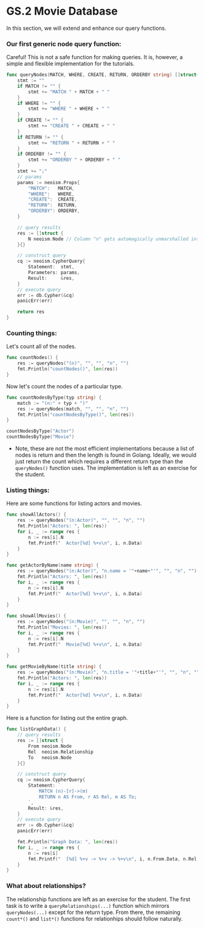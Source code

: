 GS.2 Movie Database
===================

In this section, we will extend and enhance our query functions.

### Our first generic node query function:

Careful! This is not a safe function for making queries.
It is, however, a simple and flexible implementation for the tutorials.

``` Go
func queryNodes(MATCH, WHERE, CREATE, RETURN, ORDERBY string) []struct{ N neoism.Node } {
	stmt := ""
	if MATCH != "" {
		stmt += "MATCH " + MATCH + " "
	}
	if WHERE != "" {
		stmt += "WHERE " + WHERE + " "
	}
	if CREATE != "" {
		stmt += "CREATE " + CREATE + " "
	}
	if RETURN != "" {
		stmt += "RETURN " + RETURN + " "
	}
	if ORDERBY != "" {
		stmt += "ORDERBY " + ORDERBY + " "
	}
	stmt += ";"
	// params
	params := neoism.Props{
		"MATCH":   MATCH,
		"WHERE":   WHERE,
		"CREATE":  CREATE,
		"RETURN":  RETURN,
		"ORDERBY": ORDERBY,
	}

	// query results
	res := []struct {
		N neoism.Node // Column "n" gets automagically unmarshalled into field N
	}{}

	// construct query
	cq := neoism.CypherQuery{
		Statement:  stmt,
		Parameters: params,
		Result:     &res,
	}
	// execute query
	err := db.Cypher(&cq)
	panicErr(err)

	return res
}
```

### Counting things:

Let's count all of the nodes.

``` Go
func countNodes() {
	res := queryNodes("(n)", "", "", "n", "")
	fmt.Println("countNodes()", len(res))
}
```

Now let's count the nodes of a particular type.
``` Go
func countNodesByType(typ string) {
	match := "(n:" + typ + ")"
	res := queryNodes(match, "", "", "n", "")
	fmt.Println("countNodesByType()", len(res))
}

countNodesByType("Actor")
countNodesByType("Movie")
```

* Note, these are not the most efficient implementations because
a list of nodes is return and then the length is found in Golang.
Ideally, we would just return the count which requires
a different return type than the `queryNodes()` function uses.
The implementation is left as an exercise for the student.


### Listing things:

Here are some functions for listing actors and movies.

``` Go
func showAllActors() {
	res := queryNodes("(n:Actor)", "", "", "n", "")
	fmt.Println("Actors: ", len(res))
	for i, _ := range res {
		n := res[i].N
		fmt.Printf("  Actor[%d] %+v\n", i, n.Data)
	}
}

func getActorByName(name string) {
	res := queryNodes("(n:Actor)", "n.name = '"+name+"'", "", "n", "")
	fmt.Println("Actors: ", len(res))
	for i, _ := range res {
		n := res[i].N
		fmt.Printf("  Actor[%d] %+v\n", i, n.Data)
	}
}

func showAllMovies() {
	res := queryNodes("(n:Movie)", "", "", "n", "")
	fmt.Println("Movies: ", len(res))
	for i, _ := range res {
		n := res[i].N
		fmt.Printf("  Movie[%d] %+v\n", i, n.Data)
	}
}

func getMovieByName(title string) {
	res := queryNodes("(n:Movie)", "n.title = '"+title+"'", "", "n", "")
	fmt.Println("Actors: ", len(res))
	for i, _ := range res {
		n := res[i].N
		fmt.Printf("  Actor[%d] %+v\n", i, n.Data)
	}
}
```

Here is a function for listing out the entire graph.

``` Go
func listGraphData() {
	// query results
	res := []struct {
		From neoism.Node
		Rel  neoism.Relationship
		To   neoism.Node
	}{}

	// construct query
	cq := neoism.CypherQuery{
		Statement: `
			MATCH (n)-[r]->(m)
			RETURN n AS From, r AS Rel, m AS To;
		`,
		Result: &res,
	}
	// execute query
	err := db.Cypher(&cq)
	panicErr(err)

	fmt.Println("Graph Data: ", len(res))
	for i, _ := range res {
		n := res[i]
		fmt.Printf("  [%d] %+v -> %+v -> %+v\n", i, n.From.Data, n.Rel.Data, n.To.Data)
	}
}
```


### What about relationships?

The relationship functions are left as
an exercise for the student.
The first task is to write a `queryRelationships(...)` function
which mirrors `queryNodes(...)` except for the return type.
From there, the remaining `count*()` and `list*()` functions
for relationhips should follow naturally.
